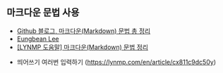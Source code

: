 ## 마크다운 문법 사용
* <a href="https://minhongpark-s.github.io/blog/markdown/" target="_blank" rel="noopener">Github 블로그, 마크다운(Markdown) 문법 총 정리</a>
* [Eungbean Lee](https://eungbean.github.io/2018/06/11/How-to-use-markdown/)
* [[LYNMP 도움말] 마크다운(Markdown) 문법 정리](https://lynmp.com/en/article/title/how-to-use-markdown-oz811c9dc5pz)

- 띄어쓰기 여러번 입력하기 (https://lynmp.com/en/article/cx811c9dc50y)

